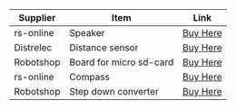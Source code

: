 | Supplier  | Item                    | Link                                                                                                                                                                                                                        |
| --------- | ----------------------- | --------------------------------------------------------------------------------------------------------------------------------------------------------------------------------------------------------------------------- |
| rs-online | Speaker                 | [Buy Here](https://nl.rs-online.com/web/p/miniature-speakers/0276833P?gb=s)                                                                                                                                                 |
| Distrelec | Distance sensor         | [Buy Here](https://www.distrelec.nl/en/hc-sr04-ultrasonic-distance-sensor-sparkfun-electronics-sen-15569/p/30160395?trackQuery=Distance%20sensor&pos=5&origPos=3&origPageSize=50&track=true&sid=1bde0xNWYx&itemList=search) |
| Robotshop | Board for micro sd-card | [Buy Here](https://eu.robotshop.com/products/pololu-breakout-board-for-microsd-card)                                                                                                                                        |
| rs-online | Compass                 | [Buy Here](https://nl.rs-online.com/web/p/sensor-development-tools/1947661?gb=s)                                                                                                                                            |
| Robotshop | Step down converter     | [Buy Here](https://eu.robotshop.com/products/pololu-5v-step-down-voltage-regulator-d30v30f5-34a-continuous-output)                                                                                                          |
